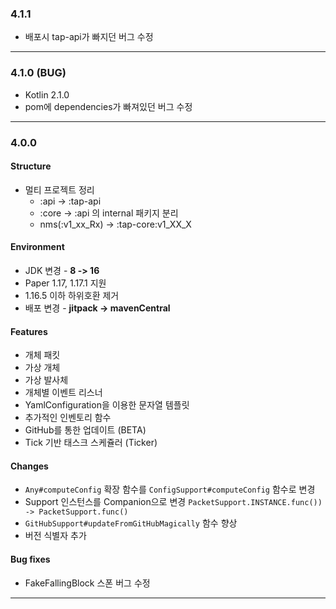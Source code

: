 ### 4.1.1

* 배포시 tap-api가 빠지던 버그 수정

---

### 4.1.0 (BUG)

* Kotlin 2.1.0
* pom에 dependencies가 빠져있던 버그 수정

---

### 4.0.0

#### Structure

* 멀티 프로젝트 정리
    * :api -> :tap-api
    * :core -> :api 의 internal 패키지 분리
    * nms(:v1_xx_Rx) -> :tap-core:v1_XX_X

#### Environment

* JDK 변경 - **8 -> 16**
* Paper 1.17, 1.17.1 지원
* 1.16.5 이하 하위호환 제거
* 배포 변경 - **jitpack -> mavenCentral**

#### Features

* 개체 패킷
* 가상 개체
* 가상 발사체
* 개체별 이벤트 리스너
* YamlConfiguration을 이용한 문자열 템플릿
* 추가적인 인벤토리 함수
* GitHub를 통한 업데이트 (BETA)
* Tick 기반 태스크 스케쥴러 (Ticker)

#### Changes

* `Any#computeConfig` 확장 함수를 `ConfigSupport#computeConfig` 함수로 변경
* Support 인스턴스를 Companion으로 변경 `PacketSupport.INSTANCE.func()) -> PacketSupport.func()`
* `GitHubSupport#updateFromGitHubMagically` 함수 향상
* 버전 식별자 추가

#### Bug fixes

* FakeFallingBlock 스폰 버그 수정

---
